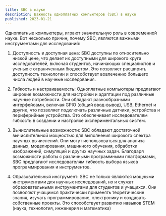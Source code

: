 ```yaml
---
title: SBC в науке
description: Важность одноплатных компьютеров (SBC) в науке
published: 2023-01-21
---
```




Одноплатные компьютеры, играют значительную роль в современной науке. Вот несколько причин, почему SBC, являются важными инструментами для исследований:

1. Доступность и доступная цена: SBC доступны по относительно низкой цене, что делает их доступными для широкого круга исследователей, включая студентов, начинающих специалистов и ученых с ограниченным бюджетом. Это позволяет расширить доступность технологии и способствует вовлечению большего числа людей в научные исследования.

2. Гибкость и настраиваемость: Одноплатные компьютеры предлагают широкие возможности для настройки и адаптации под различные научные потребности. Они обладают разнообразными интерфейсами, включая GPIO (общий ввод-вывод), USB, Ethernet и другие, что позволяет подключать различные датчики, устройства и периферийные устройства. Это обеспечивает исследователям гибкость в создании и настройке экспериментальных систем.

3. Вычислительные возможности: SBC обладают достаточной вычислительной мощностью для выполнения широкого спектра научных вычислений. Они могут использоваться для анализа данных, моделирования, машинного обучения, обработки изображений, симуляций и других научных задач. Благодаря возможности работы с различными программными платформами, SBC предлагают исследователям гибкость выбора языков программирования и инструментов.

4. Образовательный инструмент: SBC не только являются мощными инструментами для научных исследований, но и служат образовательными инструментами для студентов и учащихся. Они позволяют учащимся практически применять теоретические знания, изучать программирование, электронику и создавать собственные проекты. Это способствует развитию навыков STEM (наука, технология, инженерия и математика)
